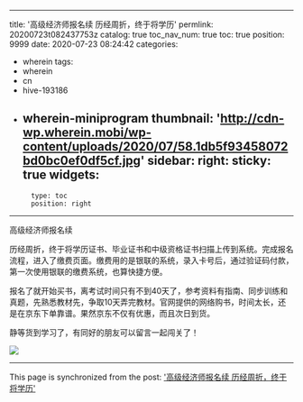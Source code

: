 
---
title: '高级经济师报名续 历经周折，终于将学历'
permlink: 20200723t082437753z
catalog: true
toc_nav_num: true
toc: true
position: 9999
date: 2020-07-23 08:24:42
categories:
- wherein
tags:
- wherein
- cn
- hive-193186
- wherein-miniprogram
thumbnail: 'http://cdn-wp.wherein.mobi/wp-content/uploads/2020/07/58.1db5f93458072bd0bc0ef0df5cf.jpg'
sidebar:
    right:
        sticky: true
widgets:
    -
        type: toc
        position: right
---


高级经济师报名续

历经周折，终于将学历证书、毕业证书和中级资格证书扫描上传到系统。完成报名流程，进入了缴费页面。缴费用的是银联的系统，录入卡号后，通过验证码付款，第一次使用银联的缴费系统，也算快捷方便。

报名了就开始买书，离考试时间只有不到40天了，参考资料有指南、同步训练和真题，先熟悉教材先，争取10天弄完教材。官网提供的网络购书，时间太长，还是在京东下单靠谱。果然京东不仅有优惠，而且次日到货。

静等货到学习了，有同好的朋友可以留言一起闯关了！

<img src="http://cdn-wp.wherein.mobi/wp-content/uploads/2020/07/58.1db5f93458072bd0bc0ef0df5cf.jpg" />

- - -

This page is synchronized from the post: ['高级经济师报名续 历经周折，终于将学历'](https://steemit.com/@m18207319997/20200723t082437753z)
